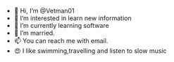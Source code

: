 - 👋 Hi, I’m @Vetman01
- 👀 I’m interested in learn new information 
- 🌱 I’m currently learning software 
- 💞️ I’m married.
- 📫 You can reach me with email.
- 😍 I like swimming,travelling and listen to slow music
<!---
Vetman01/Vetman01 is a ✨ special ✨ repository because its `README.md` (this file) appears on your GitHub profile.
You can click the Preview link to take a look at your changes.
--->
